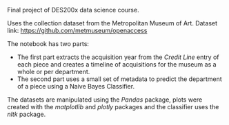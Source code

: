 Final project of DES200x data science course.

Uses the collection dataset from the Metropolitan Museum of Art.
Dataset link: https://github.com/metmuseum/openaccess

The notebook has two parts:
* The first part extracts the acquisition year from the *Credit Line* entry of each piece and creates a timeline of acquisitions for the museum as a whole or per department.
* The second part uses a small set of metadata to predict the department of a piece using a Naive Bayes Classifier.

The datasets are manipulated using the *Pandas* package, plots were created with the *matplotlib* and *plotly* packages and the classifier uses the *nltk* package.
